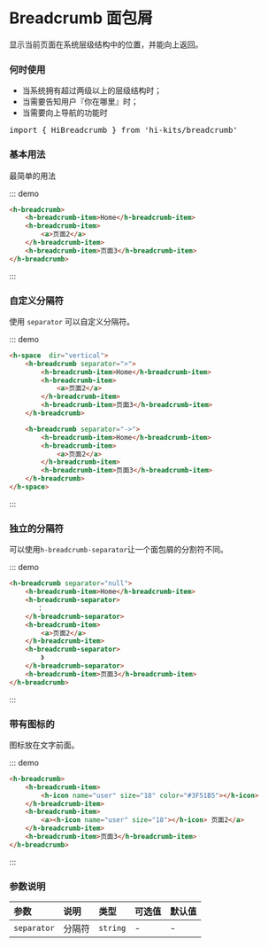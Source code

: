 # Breadcrumb 面包屑
显示当前页面在系统层级结构中的位置，并能向上返回。

### 何时使用
- 当系统拥有超过两级以上的层级结构时；
- 当需要告知用户『你在哪里』时；
- 当需要向上导航的功能时

<pre class="language-ts">
import { HiBreadcrumb } from 'hi-kits/breadcrumb'
</pre>

### 基本用法

最简单的用法

::: demo
```html
<h-breadcrumb>
    <h-breadcrumb-item>Home</h-breadcrumb-item>
    <h-breadcrumb-item>
        <a>页面2</a>
    </h-breadcrumb-item>
    <h-breadcrumb-item>页面3</h-breadcrumb-item>
</h-breadcrumb>

```
:::

### 自定义分隔符

使用 `separator` 可以自定义分隔符。

::: demo
```html
<h-space  dir="vertical">
    <h-breadcrumb separator=">">
        <h-breadcrumb-item>Home</h-breadcrumb-item>
        <h-breadcrumb-item>
            <a>页面2</a>
        </h-breadcrumb-item>
        <h-breadcrumb-item>页面3</h-breadcrumb-item>
    </h-breadcrumb>

    <h-breadcrumb separator="->">
        <h-breadcrumb-item>Home</h-breadcrumb-item>
        <h-breadcrumb-item>
            <a>页面2</a>
        </h-breadcrumb-item>
        <h-breadcrumb-item>页面3</h-breadcrumb-item>
    </h-breadcrumb>
</h-space>

```
:::

### 独立的分隔符

可以使用`h-breadcrumb-separator`让一个面包屑的分割符不同。

::: demo
```html
<h-breadcrumb separator="null">
    <h-breadcrumb-item>Home</h-breadcrumb-item>
    <h-breadcrumb-separator>
       ：
    </h-breadcrumb-separator>
    <h-breadcrumb-item>
        <a>页面2</a>
    </h-breadcrumb-item>
    <h-breadcrumb-separator>
        》
    </h-breadcrumb-separator>
    <h-breadcrumb-item>页面3</h-breadcrumb-item>
</h-breadcrumb>

```
:::


### 带有图标的

图标放在文字前面。

::: demo
```html
<h-breadcrumb>
    <h-breadcrumb-item>
        <h-icon name="user" size="18" color="#3F51B5"></h-icon>
    </h-breadcrumb-item>
    <h-breadcrumb-item>
        <a><h-icon name="user" size="18"></h-icon> 页面2</a>
    </h-breadcrumb-item>
    <h-breadcrumb-item>页面3</h-breadcrumb-item>
</h-breadcrumb>

```
:::
### 参数说明
|参数|说明|类型|可选值|默认值
|:--|:--|:--|:-----|:---
| `separator`| 分隔符 |  `string` | - | -
